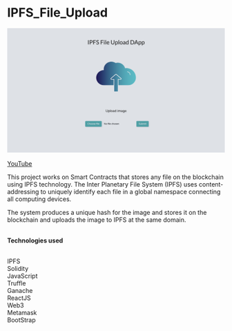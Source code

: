 # IPFS_File_Upload

<img src="./ipfs.png" alt="Home Screen" />

<br/>

<a href="https://youtu.be/yPyeE4g-bSE">YouTube</a>

This project works on Smart Contracts that stores any file on the blockchain using IPFS technology. The Inter Planetary File System (IPFS) uses content-addressing to uniquely identify each file in a global namespace connecting all computing devices.

The system produces a unique hash for the image and stores it on the blockchain and uploads the image to IPFS at the same domain.

<br/>
<b>Technologies used</b>

<br/>
<br/>

IPFS
<br/>
Solidity
<br/>
JavaScript
<br/>
Truffle
<br/>
Ganache
<br/>
ReactJS
<br/>
Web3
<br/>
Metamask
<br/>
BootStrap
